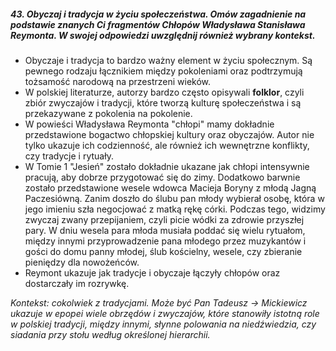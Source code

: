 ##### 43. Obyczaj i tradycja w życiu społeczeństwa. Omów zagadnienie na podstawie znanych Ci fragmentów Chłopów Władysława Stanisława Reymonta. W swojej odpowiedzi uwzględnij również wybrany kontekst.

- Obyczaje i tradycja to bardzo ważny element w życiu społecznym. Są pewnego rodzaju łącznikiem między pokoleniami oraz podtrzymują tożsamość narodową na przestrzeni wieków. 
- W polskiej literaturze, autorzy bardzo często opisywali **folklor**, czyli zbiór zwyczajów i tradycji, które tworzą kulturę społeczeństwa i są przekazywane z pokolenia na pokolenie. 
- W powieści Władysława Reymonta "chłopi" mamy dokładnie przedstawione bogactwo chłopskiej kultury oraz obyczajów. Autor nie tylko ukazuje ich codzienność, ale również ich wewnętrzne konflikty, czy tradycje i rytuały.
- W Tomie 1 "Jesień" zostało dokładnie ukazane jak chłopi intensywnie pracują, aby dobrze przygotować się do zimy. Dodatkowo barwnie zostało przedstawione wesele wdowca Macieja Boryny z młodą Jagną Paczesiówną. Zanim doszło do ślubu pan młody wybierał osobę, która w jego imieniu szła negocjować z matką rękę córki. Podczas tego, widzimy zwyczaj zwany przepijaniem, czyli picie wódki za zdrowie przyszłej pary. W dniu wesela para młoda musiała poddać się wielu rytuałom, między innymi przyprowadzenie pana młodego przez muzykantów i gości do domu panny młodej, ślub kościelny, wesele, czy zbieranie pieniędzy dla nowożeńców. 
- Reymont ukazuje jak tradycje i obyczaje łączyły chłopów oraz dostarczały im rozrywkę.

*Kontekst: cokolwiek z tradycjami. Może być Pan Tadeusz -> Mickiewicz ukazuje w epopei wiele obrzędów i zwyczajów, które stanowiły istotną role w polskiej tradycji, między innymi, słynne polowania na niedźwiedzia, czy siadania przy stołu według określonej hierarchii.*